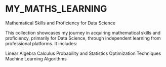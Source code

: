 # MY_MATHS_LEARNING
Mathematical Skills and Proficiency for Data Science

This collection showcases my journey in acquiring mathematical skills and proficiency, primarily for Data Science, through independent learning from professional platforms. It includes:

Linear Algebra
Calculus
Probability and Statistics
Optimization Techniques
Machine Learning Algorithms
